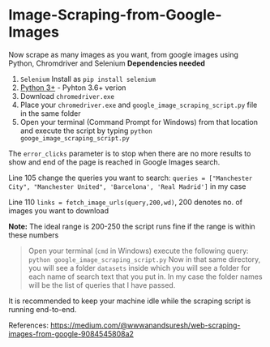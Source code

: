 # Image-Scraping-from-Google-Images
Now  scrape as many images as you want, from google images using Python, Chromdriver and Selenium
**Dependencies needed**
1) `Selenium`
Install as `pip install selenium`
2) [Python 3+](https://www.python.org/download/releases/3.0/?) - Pyhton 3.6+ verion
3) Download `chromedriver.exe`
4) Place your `chromedriver.exe` and `google_image_scraping_script.py` file in the same folder
5) Open your terminal (Command Prompt for Windows) from that location and execute the script by typing `python googe_image_scraping_script.py`

The `error_clicks` parameter is to stop when there are no more results to show and end of the page is reached in Google Images search.

Line 105 change the queries you want to search: `queries = ["Manchester City", "Manchester United", 'Barcelona', 'Real Madrid']` in my case

Line 110 `links = fetch_image_urls(query,200,wd)`, 200 denotes no. of images you want to download 

**Note:** The ideal range is 200-250 the script runs fine if the range is within these numbers

   > Open your terminal (`cmd` in Windows) execute the following query:
     `python google_image_scraping_script.py`
     Now in that same directory, you will see a folder `datasets` inside which you will see a folder for each name of search text that you put in. In my case the folder names will be the list of queries that I have passed.

It is recommended to keep your machine idle while the scraping script is running end-to-end.

References: https://medium.com/@wwwanandsuresh/web-scraping-images-from-google-9084545808a2

